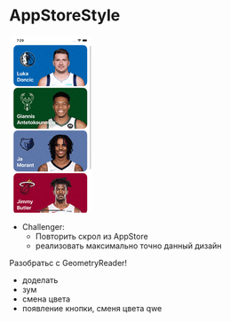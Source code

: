 # AppStoreStyle
    
<img src="https://github.com/ihValery/AppStoreStyle/blob/main/Images/preView.gif?raw=true"></a>
- Challenger:
    - Повторить скрол из AppStore
    - реализовать максимально точно данный дизайн

Разобратьс с GeometryReader!

- доделать
- зум
- смена цвета
- появление кнопки, сменя цвета
qwe
